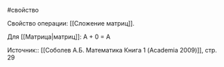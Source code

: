 #свойство 

Свойство операции: [[Сложение матриц]].

Для [[Матрица|матриц]]: 
A + 0 = A

Источник:: [[Соболев А.Б. Математика Книга 1 (Academia 2009)]], стр. 29